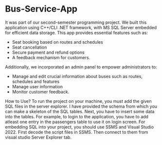 # Bus-Service-App
It was part of our second-semester programming project. We built this application using C++/CLI .NET framework, with MS SQL Server embedded for efficient data storage.
This app provides essential features such as:
* Seat booking based on routes and schedules
* Seat cancellation
* Secure payment and refund options
* A feedback mechanism for customers.

Additionally, we incorporated an admin panel to empower administrators to:
* Manage and edit crucial information about buses such as routes, schedules and features
* Manage user information
* Monitor customer feedback.

How to Use?
To run the project on your machine, you must add the given SQL files in the server explorer. I have provided the schema from which you can make a skeleton of the SQL tables.
Next, you have to insert some data into the tables. For example, to login to the application, you have to add atleast one entry in the passengers table to use it on login screen.
For embedding SQL into your project, you should use SSMS and Visual Studio 2022. First decode the script files in SSMS. Then connect to them from visual studio Server Explorer tab.
